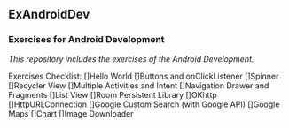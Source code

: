 ## ExAndroidDev
### Exercises for Android Development

*This repository includes the exercises of the Android Development.*

Exercises Checklist:
[]Hello World
[]Buttons and onClickListener
[]Spinner
[]Recycler View
[]Multiple Activities and Intent
[]Navigation Drawer and Fragments
[]List View
[]Room Persistent Library
[]OKhttp
[]HttpURLConnection
[]Google Custom Search (with Google API)
[]Google Maps
[]Chart
[]Image Downloader
